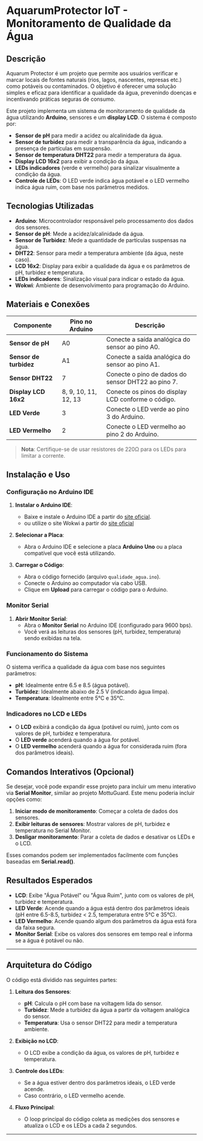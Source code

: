 # **AquarumProtector IoT - Monitoramento de Qualidade da Água**

## **Descrição**
Aquarum Protector é um projeto que permite aos usuários verificar e marcar locais de fontes naturais (rios, lagos, nascentes, represas etc.) como potáveis ou contaminados. O objetivo é oferecer uma solução simples e eficaz para identificar a qualidade da água, prevenindo doenças e incentivando práticas seguras de consumo.

Este projeto implementa um sistema de monitoramento de qualidade da água utilizando **Arduino**, sensores e um **display LCD**. O sistema é composto por:

- **Sensor de pH** para medir a acidez ou alcalinidade da água.
- **Sensor de turbidez** para medir a transparência da água, indicando a presença de partículas em suspensão.
- **Sensor de temperatura DHT22** para medir a temperatura da água.
- **Display LCD 16x2** para exibir a condição da água.
- **LEDs indicadores** (verde e vermelho) para sinalizar visualmente a condição da água.
- **Controle de LEDs**: O LED verde indica água potável e o LED vermelho indica água ruim, com base nos parâmetros medidos.

## **Tecnologias Utilizadas**

- **Arduino**: Microcontrolador responsável pelo processamento dos dados dos sensores.
- **Sensor de pH**: Mede a acidez/alcalinidade da água.
- **Sensor de Turbidez**: Mede a quantidade de partículas suspensas na água.
- **DHT22**: Sensor para medir a temperatura ambiente (da água, neste caso).
- **LCD 16x2**: Display para exibir a qualidade da água e os parâmetros de pH, turbidez e temperatura.
- **LEDs indicadores**: Sinalização visual para indicar o estado da água.
- **Wokwi**: Ambiente de desenvolvimento para programação do Arduino.

## **Materiais e Conexões**

| **Componente**           | **Pino no Arduino** | **Descrição**                                            |
|--------------------------|---------------------|----------------------------------------------------------|
| **Sensor de pH**          | A0                  | Conecte a saída analógica do sensor ao pino A0.          |
| **Sensor de turbidez**    | A1                  | Conecte a saída analógica do sensor ao pino A1.          |
| **Sensor DHT22**          | 7                   | Conecte o pino de dados do sensor DHT22 ao pino 7.       |
| **Display LCD 16x2**      | 8, 9, 10, 11, 12, 13| Conecte os pinos do display LCD conforme o código.       |
| **LED Verde**             | 3                   | Conecte o LED verde ao pino 3 do Arduino.                |
| **LED Vermelho**          | 2                   | Conecte o LED vermelho ao pino 2 do Arduino.             |

> **Nota**: Certifique-se de usar resistores de 220Ω para os LEDs para limitar a corrente.

## **Instalação e Uso**

### **Configuração no Arduino IDE**

1. **Instalar o Arduino IDE**:
   - Baixe e instale o Arduino IDE a partir do [site oficial](https://www.arduino.cc/en/software).
   - ou utilize o site Wokwi a partir do [site oficial](https://wokwi.com/projects/new/arduino-uno) 

2. **Selecionar a Placa**:
   - Abra o Arduino IDE e selecione a placa **Arduino Uno** ou a placa compatível que você está utilizando.

3. **Carregar o Código**:
   - Abra o código fornecido (arquivo `qualidade_agua.ino`).
   - Conecte o Arduino ao computador via cabo USB.
   - Clique em **Upload** para carregar o código para o Arduino.

### **Monitor Serial**

1. **Abrir Monitor Serial**:
   - Abra o **Monitor Serial** no Arduino IDE (configurado para 9600 bps).
   - Você verá as leituras dos sensores (pH, turbidez, temperatura) sendo exibidas na tela.

### **Funcionamento do Sistema**

O sistema verifica a qualidade da água com base nos seguintes parâmetros:

- **pH**: Idealmente entre 6.5 e 8.5 (água potável).
- **Turbidez**: Idealmente abaixo de 2.5 V (indicando água limpa).
- **Temperatura**: Idealmente entre 5°C e 35°C.

### **Indicadores no LCD e LEDs**

- O **LCD** exibirá a condição da água (potável ou ruim), junto com os valores de pH, turbidez e temperatura.
- O **LED verde** acenderá quando a água for potável.
- O **LED vermelho** acenderá quando a água for considerada ruim (fora dos parâmetros ideais).

## **Comandos Interativos (Opcional)**

Se desejar, você pode expandir esse projeto para incluir um menu interativo via **Serial Monitor**, similar ao projeto MottuGuard. Este menu poderia incluir opções como:

1. **Iniciar modo de monitoramento**: Começar a coleta de dados dos sensores.
2. **Exibir leituras de sensores**: Mostrar valores de pH, turbidez e temperatura no Serial Monitor.
3. **Desligar monitoramento**: Parar a coleta de dados e desativar os LEDs e o LCD.

Esses comandos podem ser implementados facilmente com funções baseadas em **Serial.read()**.

## **Resultados Esperados**

- **LCD**: Exibe "Água Potável" ou "Água Ruim", junto com os valores de pH, turbidez e temperatura.
- **LED Verde**: Acende quando a água está dentro dos parâmetros ideais (pH entre 6.5-8.5, turbidez < 2.5, temperatura entre 5°C e 35°C).
- **LED Vermelho**: Acende quando algum dos parâmetros da água está fora da faixa segura.
- **Monitor Serial**: Exibe os valores dos sensores em tempo real e informa se a água é potável ou não.

---

## **Arquitetura do Código**

O código está dividido nas seguintes partes:

1. **Leitura dos Sensores**:
   - **pH**: Calcula o pH com base na voltagem lida do sensor.
   - **Turbidez**: Mede a turbidez da água a partir da voltagem analógica do sensor.
   - **Temperatura**: Usa o sensor DHT22 para medir a temperatura ambiente.

2. **Exibição no LCD**:
   - O LCD exibe a condição da água, os valores de pH, turbidez e temperatura.

3. **Controle dos LEDs**:
   - Se a água estiver dentro dos parâmetros ideais, o LED verde acende.
   - Caso contrário, o LED vermelho acende.

4. **Fluxo Principal**:
   - O loop principal do código coleta as medições dos sensores e atualiza o LCD e os LEDs a cada 2 segundos.

---


